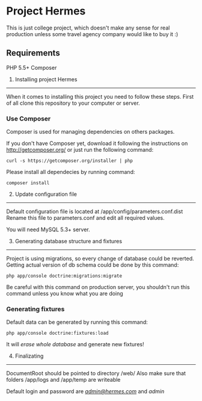 Project Hermes
========================

This is just college project, which doesn't make any sense for real production unless some travel agency company would like to buy it :)

Requirements
------------

PHP 5.5+
Composer


1) Installing project Hermes
----------------------------------

When it comes to installing this project you need to follow these steps.
First of all clone this repository to your computer or server.

### Use Composer

Composer is used for managing dependencies on others packages.

If you don't have Composer yet, download it following the instructions on
http://getcomposer.org/ or just run the following command:

    curl -s https://getcomposer.org/installer | php

Please install all dependecies by running command:

    composer install


2) Update configuration file
----------------------------

Default configuration file is located at /app/config/parameters.conf.dist
Rename this file to parameters.conf and edit all required values.

You will need MySQL 5.3+ server.


3) Generating database structure and fixtures
---------------------------------------------

Project is using migrations, so every change of database could be reverted. Getting actual version of db schema could be done by this command:

    php app/console doctrine:migrations:migrate

Be careful with this command on production server, you shouldn't run this command unless you know what you are doing

### Generating fixtures

Default data can be generated by running this command:

    php app/console doctrine:fixtures:load

It will *erase whole database* and generate new fixtures!


4) Finalizating
----------------------

DocumentRoot should be pointed to directory /web/
Also make sure that folders /app/logs and /app/temp are writeable

Default login and password are *admin@hermes.com* and *admin*
